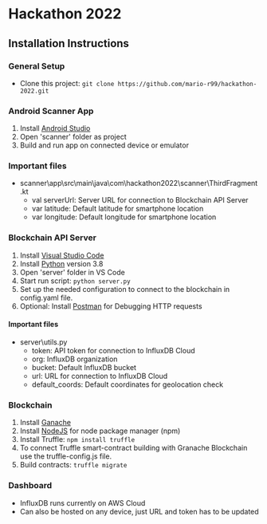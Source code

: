 # Hackathon 2022
## Installation Instructions

### General Setup
- Clone this project:
`git clone https://github.com/mario-r99/hackathon-2022.git`

### Android Scanner App
1. Install [Android Studio](https://developer.android.com/studio)
2. Open 'scanner' folder as project
3. Build and run app on connected device or emulator

### Important files
- scanner\app\src\main\java\com\hackathon2022\scanner\ThirdFragment.kt
  - val serverUrl: Server URL for connection to Blockchain API Server
  - var latitude: Default latitude for smartphone location
  - var longitude: Default longitude for smartphone location

### Blockchain API Server
1. Install [Visual Studio Code](https://code.visualstudio.com)
2. Install [Python](https://www.python.org/) version 3.8
3. Open 'server' folder in VS Code
4. Start run script: `python server.py`
5. Set up the needed configuration to connect to the blockchain in config.yaml file.
6. Optional: Install [Postman](https://www.postman.com/) for Debugging HTTP requests

#### Important files
- server\utils.py
  - token: API token for connection to InfluxDB Cloud
  - org: InfluxDB organization
  - bucket: Default InfluxDB bucket
  - url: URL for connection to InfluxDB Cloud
  - default_coords: Default coordinates for geolocation check
  
### Blockchain
1. Install [Ganache](https://trufflesuite.com/ganache/)
2. Install [NodeJS](https://nodejs.org/en/) for node package manager (npm)
3. Install Truffle: `npm install truffle`
4. To connect Truffle smart-contract building with Granache Blockchain use the truffle-config.js file.
5. Build contracts: `truffle migrate`

### Dashboard
- InfluxDB runs currently on AWS Cloud
- Can also be hosted on any device, just URL and token has to be updated
